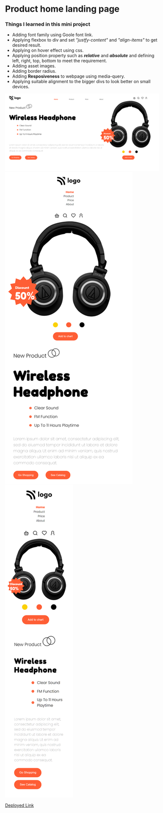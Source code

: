 # Product home landing page
### Things I learned in this mini project
* Adding font family using Goole font link.
* Applying flexbox to div and set _"justfy-content"_ and _"align-items"_ to get desired result.
* Applying on hover effect using css.
* Applying position property such as _**relative**_ and _**absolute**_ and defining left, right, top, bottom to meet the requirement.
* Adding asset images.
* Adding border radius.
* Adding **Resposiveness** to webpage using media-query.
* Applying suitable alignment to the bigger divs to look better on small devices.

![thumbnail](thumb1.png)
![thumbnail](thumb2.png)
![thumbnail](thumb3.png)

[Deployed Link](https://product-home-page-clone.netlify.app/)
